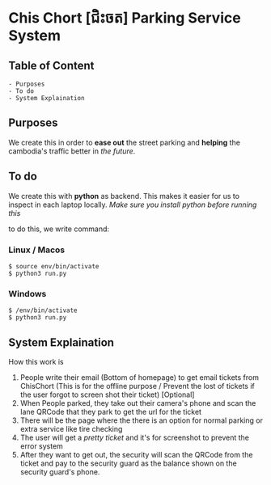 # Chis Chort [ជិះចត] Parking Service System

## Table of Content
```
- Purposes
- To do
- System Explaination
```

## Purposes
We create this in order to **ease out** the street parking and **helping** the cambodia's traffic better in *the future*.

## To do
We create this with **python** as backend.
This makes it easier for us to inspect in each laptop locally.
*Make sure you install python before running this*

to do this, we write command:

### Linux / Macos
```
$ source env/bin/activate
$ python3 run.py
```

### Windows
```
$ /env/bin/activate
$ python3 run.py
```

## System Explaination
How this work is
1. People write their email (Bottom of homepage) to get email tickets from ChisChort (This is for the offline purpose / Prevent the lost of tickets if the user forgot to screen shot their ticket) [Optional]
2. When People parked, they take out their camera's phone and scan the lane QRCode that they park to get the url for the ticket
3. There will be the page where the there is an option for normal parking or extra service like tire checking
4. The user will get a *pretty ticket* and it's for screenshot to prevent the error system
5. After they want to get out, the security will scan the QRCode from the ticket and pay to the security guard as the balance shown on the security guard's phone.
